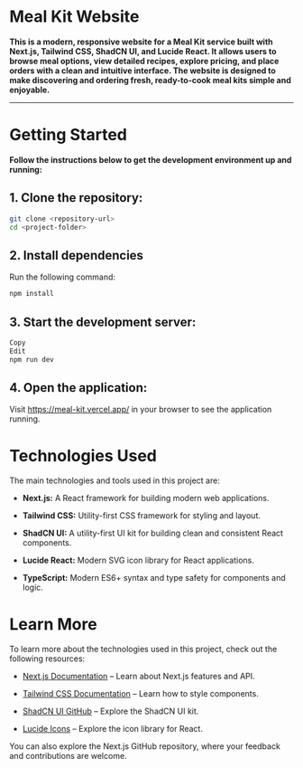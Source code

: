 # Meal Kit Website

**This is a modern, responsive website for a Meal Kit service built with Next.js, Tailwind CSS, ShadCN UI, and Lucide React. It allows users to browse meal options, view detailed recipes, explore pricing, and place orders with a clean and intuitive interface. The website is designed to make discovering and ordering fresh, ready-to-cook meal kits simple and enjoyable.**

---

# Getting Started

**Follow the instructions below to get the development environment up and running:**

## 1. Clone the repository:

```bash
git clone <repository-url>
cd <project-folder>
```

## 2. Install dependencies

Run the following command:

```bash
npm install
```

## 3. Start the development server:

```bash
Copy
Edit
npm run dev
```
## 4. Open the application:
Visit https://meal-kit.vercel.app/ in your browser to see the application running.

# Technologies Used
The main technologies and tools used in this project are:

- **Next.js:** A React framework for building modern web applications.

- **Tailwind CSS:** Utility-first CSS framework for styling and layout.

- **ShadCN UI:** A utility-first UI kit for building clean and consistent React components.

- **Lucide React:** Modern SVG icon library for React applications.

- **TypeScript:** Modern ES6+ syntax and type safety for components and logic.

# Learn More
To learn more about the technologies used in this project, check out the following resources:

- [Next.js Documentation](https://nextjs.org/docs) – Learn about Next.js features and API.

- [Tailwind CSS Documentation](https://tailwindcss.com/) – Learn how to style components.

- [ShadCN UI GitHub](https://github.com/shadcn-ui/ui) – Explore the ShadCN UI kit.

- [Lucide Icons](https://lucide.dev/icons/) – Explore the icon library for React.

You can also explore the Next.js GitHub repository, where your feedback and contributions are welcome.
